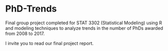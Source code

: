 # PhD-Trends
Final group project completed for STAT 3302 (Statistical Modeling) using R and modeling techniques to analyze trends in the number of PhDs awarded from 2008 to 2017. 

I invite you to read our final project report. 
